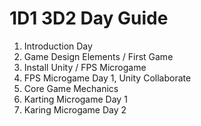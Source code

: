 # 1D1 3D2 Day Guide

1. Introduction Day
2. Game Design Elements / First Game
3. Install Unity / FPS Microgame
4. FPS Microgame Day 1, Unity Collaborate
5. Core Game Mechanics
6. Karting Microgame Day 1
7. Karing Microgame Day 2
